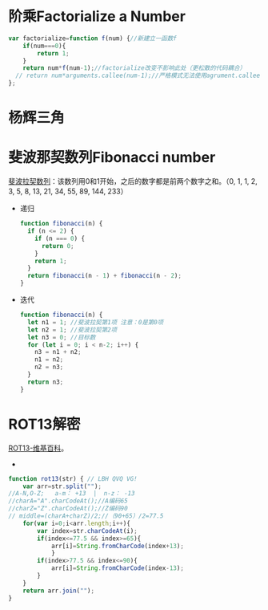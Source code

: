 # 阶乘Factorialize a Number

```javascript
var factorialize=function f(num) {//新建立一函数f
    if(num===0){
		return 1;
    }
	return num*f(num-1);//factorialize改变不影响此处（更松散的代码耦合）
  // return num*arguments.callee(num-1);//严格模式无法使用agrument.callee
};
```


# 杨辉三角



# 斐波那契数列Fibonacci number

[斐波拉契数列](https://zh.wikipedia.org/wiki/%E6%96%90%E6%B3%A2%E9%82%A3%E5%A5%91%E6%95%B0%E5%88%97)：该数列用0和1开始，之后的数字都是前两个数字之和。（0, 1, 1, 2, 3, 5, 8, 13, 21, 34, 55, 89, 144, 233）

- 递归

  ```javascript
  function fibonacci(n) {
    if (n <= 2) {
      if (n === 0) {
        return 0;
      }
      return 1;
    }
    return fibonacci(n - 1) + fibonacci(n - 2);
  }
  ```


- 迭代

  ```javascript
  function fibonacci(n) {
    let n1 = 1; //斐波拉契第1项 注意：0是第0项
    let n2 = 1; //斐波拉契第2项
    let n3 = 0; //目标数
    for (let i = 0; i < n-2; i++) {
      n3 = n1 + n2;
      n1 = n2;
      n2 = n3;
    }
    return n3;
  }
  ```



# ROT13解密

[ROT13-维基百科](https://zh.wikipedia.org/wiki/ROT13)。

*

```javascript
function rot13(str) { // LBH QVQ VG!
	var arr=str.split("");
//A-N,O-Z;   a-m： +13  |  n-z： -13
//charA="A".charCodeAt();//A编码65
//charZ="Z".charCodeAt();//Z编码90
// middle=(charA+charZ)/2;//（90+65）/2=77.5 
	for(var i=0;i<arr.length;i++){
    	var index=str.charCodeAt(i);
		if(index<=77.5 && index>=65){
			arr[i]=String.fromCharCode(index+13);
    		}
		if(index>77.5 && index<=90){
			arr[i]=String.fromCharCode(index-13);
    	}
  	}
	return arr.join("");
}
```
